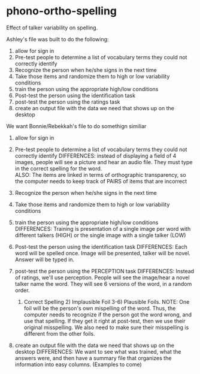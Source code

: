phono-ortho-spelling
====================

Effect of talker variability on spelling.

Ashley's file was built to do the following: 

1. allow for sign in 
2. Pre-test people to determine a list of vocabulary terms they could not correctly identify
3. Recognize the person when he/she signs in the next time
4. Take those items and randomize them to high or low variability conditions 
5. train the person using the appropriate high/low conditions
6. Post-test the person using the identification task 
7. post-test the person using the ratings task 
8. create an output file with the data we need that shows up on the desktop 

We want Bonnie/Rebekkah's file to do somethign similiar

1. allow for sign in 
2. Pre-test people to determine a list of vocabulary terms they could not correctly identify
  DIFFERENCES:  instead of displaying a field of 4 images, people will see a picture and hear an audio file.  They must type in the correct spelling for the word.  
  ALSO: The items are linked in terms of orthographic transparency, so the computer needs to keep track of PAIRS of items that are incorrect
  
3. Recognize the person when he/she signs in the next time
4. Take those items and randomize them to high or low variability conditions 
5. train the person using the appropriate high/low conditions
  DIFFERENCES:  Training is presentation of a single image per word with different talkers (HIGH) or the single image with a single talker (LOW) 
  
6. Post-test the person using the identification task 
    DIFFERENCES:  Each word will be spelled once.  Image will be presented, talker will be novel.  Answer will be typed in. 
7. post-test the person using the PERCEPTION task 
    DIFFERENCES: Instead of ratings, we'll use perception.  People will see the image/hear a novel talker name the word.  They will see 6 versions of the word, in a random order.  
    1) Correct Spelling   2) Implausible Foil   3-6) Plausible Foils.  NOTE:  One foil will be the person's own mispelling of the word.  Thus, the computer needs to recognize if the person got the word wrong, and use that spelling.  If they get it right at post-test, then we use their original misspelling.  We also need to make sure their misspelling is different from the other foils. 
    
8) create an output file with the data we need that shows up on the desktop 
  DIFFERENCES:  We want to see what was trained, what the answers were, and then have a summary file that organizes the information into easy columns. (Examples to come) 

